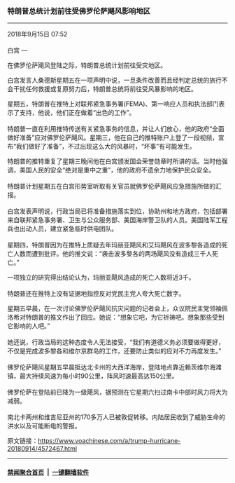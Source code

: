 ### 特朗普总统计划前往受佛罗伦萨飓风影响地区
------------------------

<div class="published">
 <span class="date" title="中国时间">
  <time datetime="2018-09-15T07:52:33+08:00">
   2018年9月15日 07:52
  </time>
 </span>
</div>
<br/>
<div class="wsw">
 <span class="dateline">
  白宫 —
 </span>
 <p>
  在佛罗伦萨飓风登陆之际，特朗普总统计划前往受灾地区。
 </p>
 <p>
  白宫发言人桑德斯星期五在一项声明中说，一旦条件改善而且经判定总统的旅行不会干扰任何救援或复原努力后，特朗普总统将前往受风暴影响的地区。
 </p>
 <p>
  星期五，特朗普在推特上对联邦紧急事务署(FEMA)、第一响应人员和执法部门表示了支持，他说，他们正在做着“出色的工作”。
  <br/>
  <br/>
  特朗普一直在利用推特传送有关紧急事务的信息，并让人们放心，他的政府“全面做好准备”应对佛罗伦萨飓风。星期三，他在自己的推特账户上登了一段视频，宣布“我们做好了准备”，不过出现这么大的风暴时，“坏事”有可能发生。
 </p>
 <p>
  特朗普的推特重复了星期三晚间他在白宫颁发国会荣誉勋章时所讲的话。当时他强调，美国人民的安全“绝对是重中之重”，他的政府不遗余力地保护民众安全。
  <br/>
  <br/>
  特朗普计划星期五在白宫形势室听取有关官员就佛罗伦萨飓风应急措施所做的汇报。
  <br/>
  <br/>
  白宫发表声明说，行政当局已将准备措施落实到位，协助州和地方政府，包括部署来自联邦紧急事务署、卫生与公众服务部、美国海岸警卫队的人员。美国陆军工程兵也出动人员，建立紧急临时供电团队。
  <br/>
  <br/>
  星期四，特朗普因为在推特上质疑去年玛丽亚飓风和艾玛飓风在波多黎各造成的死亡人数而遭到批评。他的推文说：“袭击波多黎各的两场飓风没有造成三千人死亡。”
 </p>
 <p>
  一项独立的研究得出结论认为，玛丽亚飓风造成的死亡人数将近3千。
  <br/>
  <br/>
  特朗普还在推特上没有证据地指控反对党民主党人夸大死亡数字。
 </p>
 <p>
  星期五早晨，在一次讨论佛罗伦萨飓风抗灾问题的记者会上，众议院民主党领袖佩洛希对特朗普的推文作出了回应。她说：“想象它吧，为它祈祷吧。想象那些受到它影响的人吧。”
  <br/>
  <br/>
  她还说，行政当局的这种态度令人无法接受，“我们有道德义务必须要做得更好，不仅是完成波多黎各和维尔京群岛的工作，还要防止类似的应对不力再度发生。”
  <br/>
  <br/>
  佛罗伦萨飓风星期五早晨抵达北卡州的大西洋海岸，登陆地点靠近赖茨维尔海滩镇，最大持续风速为每小时90公里，阵风时速最高达150公里。
  <br/>
  <br/>
  佛罗伦萨在登陆前已降为一级飓风，据预测在它星期六扫过南卡中部时风力将大为减弱。
  <br/>
  <br/>
  南北卡两州和维吉尼亚州的170多万人已被敦促转移。内陆居民收到了威胁生命的洪水以及可能断电的警报。
 </p>
 <p>
 </p>
</div>

原文链接：https://www.voachinese.com/a/trump-hurricane-20180914/4572467.html


------------------------
#### [禁闻聚合首页](https://github.com/gfw-breaker/banned-news/blob/master/README.md) &nbsp;|&nbsp;  [一键翻墙软件](https://github.com/gfw-breaker/nogfw/blob/master/README.md)